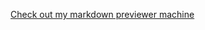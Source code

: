 [Check out my markdown previewer machine](https://henrinyberg.github.io/markdown-previewer-machine/)